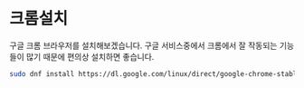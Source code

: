 # 크롬설치

구글 크롬 브라우저를 설치해보겠습니다.
구글 서비스중에서 크롬에서 잘 작동되는 기능들이 많기 때문에 편의상 설치하면 좋습니다.

```bash
sudo dnf install https://dl.google.com/linux/direct/google-chrome-stable_current_x86_64.rpm
```